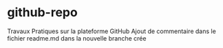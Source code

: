 # github-repo
Travaux Pratiques sur la plateforme GitHub
Ajout de commentaire dans le fichier readme.md dans la nouvelle branche crée
